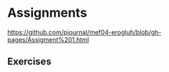 
# Assignments

https://github.com/pjournal/mef04-erogluh/blob/gh-pages/Assigment%201.html

## Exercises

